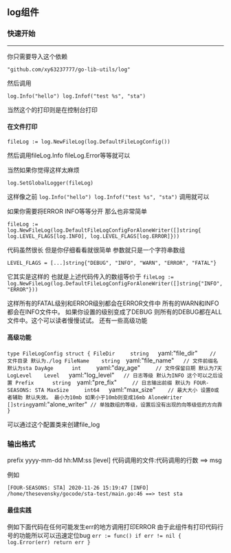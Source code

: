 ## log组件

### 快速开始

<hr/>
你只需要导入这个依赖

`"github.com/xy63237777/go-lib-utils/log"`

然后调用

`log.Info("hello")
log.Infof("test %s", "sta")`

当然这个的打印则是在控制台打印

#### 在文件打印

`fileLog := log.NewFileLog(log.DefaultFileLogConfig())`

然后调用fileLog.Info fileLog.Error等等就可以

当然如果你觉得这样太麻烦

`log.SetGlobalLogger(fileLog)`

这样像之前
`log.Info("hello")
log.Infof("test %s", "sta")`
调用就可以

如果你需要将ERROR INFO等等分开 那么也非常简单

`fileLog := log.NewFileLog(log.DefaultFileLogConfigForAloneWriter([]string{
 		log.LEVEL_FLAGS[log.INFO], log.LEVEL_FLAGS[log.ERROR]}))
 	`
 	
 代码虽然很长 但是你仔细看看就很简单
 参数就只是一个字符串数组
 
 `LEVEL_FLAGS = [...]string{"DEBUG", "INFO", "WARN", "ERROR", "FATAL"}`
 
 它其实是这样的
 也就是上述代码传入的数组等价于
 `fileLog := log.NewFileLog(log.DefaultFileLogConfigForAloneWriter([]string{"INFO","ERROR"}))`
 
 这样所有的FATAL级别和ERROR级别都会在ERROR文件中 所有的WARN和INFO都会在INFO文件中。 如果你设置的级别变成了DEBUG 则所有的DEBUG都在ALL文件中。这个可以读者慢慢试试。
 还有一些高级功能
 
 #### 高级功能
 
 `type FileLogConfig struct {
  	FileDir     string   `yaml:"file_dir"`     // 文件目录 默认为./log
  	FileName    string   `yaml:"file_name"`    // 文件前缀名 默认为sta
  	DayAge      int      `yaml:"day_age"`      // 文件保留日期 默认为7天
  	LogLevel    Level    `yaml:"log_level"`    // 日志等级 默认为INFO 这个可以之后设置
  	Prefix      string   `yaml:"pre_fix"`      // 日志输出前缀 默认为 FOUR-SEASONS: STA
  	MaxSize     int64    `yaml:"max_size"`     // 最大大小 设置0或者辅助 默认失效。 最小为10mb 如果小于10mb则变成16mb
  	AloneWriter []string `yaml:"alone_writer"` // 单独数组的等级，设置后没有出现的向等级低的方向靠
  }`
  
  可以通过这个配置类来创建file_log
  
### 输出格式

prefix yyyy-mm-dd hh:MM:ss [level] 代码调用的文件:代码调用的行数 ==> msg

例如

`[FOUR-SEASONS: STA] 2020-11-26 15:19:47 [INFO] /home/thesevensky/gocode/sta-test/main.go:46 ==> test sta`


#### 最佳实践

例如下面代码在任何可能发生err的地方调用打印ERROR
由于此组件有打印代码行号的功能所以可以迅速定位bug
`err := func()
if err != nil {
log.Error(err)
return err
}
`